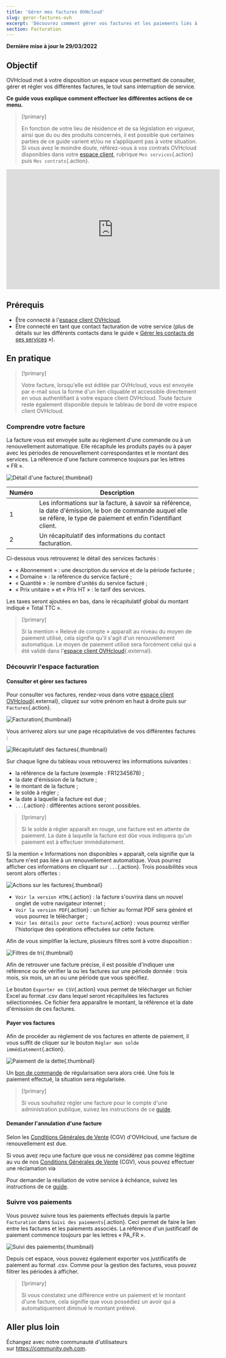 ```yaml
---
title: 'Gérer mes factures OVHcloud'
slug: gerer-factures-ovh
excerpt: 'Découvrez comment gérer vos factures et les paiements liés à celles-ci'
section: Facturation
---
```


**Dernière mise à jour le 29/03/2022**

## Objectif

OVHcloud met à votre disposition un espace vous permettant de consulter, gérer et régler vos différentes factures, le tout sans interruption de service.

**Ce guide vous explique comment effectuer les différentes actions de ce menu.**

> [!primary]
>
> En fonction de votre lieu de résidence et de sa législation en vigueur, ainsi que du ou des produits concernés, il est possible que certaines parties de ce guide varient et/ou ne s’appliquent pas à votre situation. Si vous avez le moindre doute, référez-vous à vos contrats OVHcloud disponibles dans votre [espace client](https://www.ovh.com/auth/?action=gotomanager&from=https://www.ovh.com/fr/&ovhSubsidiary=fr), rubrique `Mes services`{.action} puis `Mes contrats`{.action}.
>

<iframe width="560" height="315" src="https://www.youtube-nocookie.com/embed/iiQmopMhzik" frameborder="0" allow="accelerometer; autoplay; encrypted-media; gyroscope; picture-in-picture" allowfullscreen></iframe>

## Prérequis

- Être connecté à l'[espace client OVHcloud](https://www.ovh.com/auth/?action=gotomanager&from=https://www.ovh.com/fr/&ovhSubsidiary=fr).
- Être connecté en tant que contact facturation de votre service (plus de détails sur les différents contacts dans le guide « [Gérer les contacts de ses services](https://docs.ovh.com/fr/customer/gestion-des-contacts/) »).

## En pratique

> [!primary]
>
> Votre facture, lorsqu'elle est éditée par OVHcloud, vous est envoyée par e-mail sous la forme d'un lien cliquable et accessible directement en vous authentifiant à votre espace client OVHcloud. Toute facture reste également disponible depuis le tableau de bord de votre espace client OVHcloud.
>

### Comprendre votre facture

La facture vous est envoyée suite au règlement d'une commande ou à un renouvellement automatique. Elle récapitule les produits payés ou à payer avec les périodes de renouvellement correspondantes et le montant des services. La référence d'une facture commence toujours par les lettres « FR ».

![Détail d'une facture](images/invoice_ovh.png){.thumbnail}

|Numéro|Description|
|---|---|
|1|Les informations sur la facture, à savoir sa référence, la date d'émission, le bon de commande auquel elle se réfère, le type de paiement et enfin l'identifiant client.|
|2|Un récapitulatif des informations du contact facturation.|

Ci-dessous vous retrouverez le détail des services facturés :

- « Abonnement » : une description du service et de la période facturée ;
- « Domaine » : la référence du service facturé ;
- « Quantité » : le nombre d'unités du service facturé ; 
- « Prix unitaire » et « Prix HT » : le tarif des services.

Les taxes seront ajoutées en bas, dans le récapitulatif global du montant indiqué « Total TTC ».

> [!primary]
>
> Si la mention « Relevé de compte » apparaît au niveau du moyen de paiement utilisé, cela signifie qu'il s'agit d'un renouvellement automatique. Le moyen de paiement utilisé sera forcément celui qui a été validé dans l'[espace client OVHcloud](https://www.ovh.com/auth/?action=gotomanager&from=https://www.ovh.com/fr/&ovhSubsidiary=fr){.external}.
>

### Découvrir l'espace facturation

#### Consulter et gérer ses factures

Pour consulter vos factures, rendez-vous dans votre [espace client OVHcloud](https://www.ovh.com/auth/?action=gotomanager&from=https://www.ovh.com/fr/&ovhSubsidiary=fr){.external}, cliquez sur votre prénom en haut à droite puis sur `Factures`{.action}. 

![Facturation](images/hubinvoices.png){.thumbnail}

Vous arriverez alors sur une page récapitulative de vos différentes factures : 

![Récapitulatif des factures](images/billing_section.png){.thumbnail}

Sur chaque ligne du tableau vous retrouverez les informations suivantes :

- la référence de la facture (exemple : FR12345678) ;
- la date d'émission de la facture ;
- le montant de la facture ;
- le solde à régler ;
- la date à laquelle la facture est due ;
- `...`{.action} : différentes actions seront possibles.

> [!primary]
>
> Si le solde à régler apparaît en rouge, une facture est en attente de paiement. La date à laquelle la facture est dûe vous indiquera qu'un paiement est à effectuer immédiatement.
>

Si la mention « Informations non disponibles » apparaît, cela signifie que la facture n'est pas liée à un renouvellement automatique. Vous pourrez afficher ces informations en cliquant sur `...`{.action}. Trois possibilités vous seront alors offertes :

![Actions sur les factures](images/actions_choices.png){.thumbnail}

- `Voir la version HTML`{.action} : la facture s'ouvrira dans un nouvel onglet de votre navigateur internet ;
- `Voir la version PDF`{.action} : un fichier au format PDF sera généré et vous pourrez le télécharger ;
- `Voir les détails pour cette facture`{.action} : vous pourrez vérifier l'historique des opérations effectuées sur cette facture.

Afin de vous simplifier la lecture, plusieurs filtres sont à votre disposition :

![Filtres de tri](images/sort_filters.png){.thumbnail}

Afin de retrouver une facture précise, il est possible d'indiquer une référence ou de vérifier la ou les factures sur une période donnée : trois mois, six mois, un an ou une période que vous spécifiez.

Le bouton `Exporter en CSV`{.action} vous permet de télécharger un fichier Excel au format .csv dans lequel seront récapitulées les factures sélectionnées. Ce fichier fera apparaître le montant, la référence et la date d'émission de ces factures.

#### Payer vos factures <a name="payer-ma-facture"></a>

Afin de procéder au règlement de vos factures en attente de paiement, il vous suffit de cliquer sur le bouton `Régler mon solde immédiatement`{.action}.

![Paiement de la dette](images/pay_debt.png){.thumbnail}

Un [bon de commande](https://docs.ovh.com/fr/billing/gerer-ses-commandes-ovh/#le-bon-de-commande) de régularisation sera alors créé. Une fois le paiement effectué, la situation sera régularisée.

> [!primary]
>
> Si vous souhaitez régler une facture pour le compte d'une administration publique, suivez les instructions de ce [guide](https://docs.ovh.com/fr/billing/reglement-par-mandat-administratif/).
>

#### Demander l'annulation d'une facture

Selon les [Conditions Générales de Vente]() (CGV) d'OVHcloud, une facture de renouvellement est due.

Si vous avez reçu une facture que vous ne considérez pas comme légitime au vu de nos [Conditions Générales de Vente]() (CGV), vous pouvez effectuer une réclamation via

Pour demander la résiliation de votre service à échéance, suivez les instructions de ce [guide](https://docs.ovh.com/fr/billing/how-to-cancel-your-services/).

### Suivre vos paiements

Vous pouvez suivre tous les paiements effectués depuis la partie `Facturation` dans `Suivi des paiements`{.action}. Ceci permet de faire le lien entre les factures et les paiements associés. La référence d'un justificatif de paiement commence toujours par les lettres « PA_FR ».

![Suivi des paiements](images/payment_tracking.png){.thumbnail}

Depuis cet espace, vous pouvez également exporter vos justificatifs de paiement au format .csv. Comme pour la gestion des factures, vous pouvez filtrer les périodes à afficher.

> [!primary]
>
> Si vous constatez une différence entre un paiement et le montant d'une facture, cela signifie que vous possédiez un avoir qui a automatiquement diminué le montant prélevé.
>

## Aller plus loin

Échangez avec notre communauté d'utilisateurs sur <https://community.ovh.com>.

